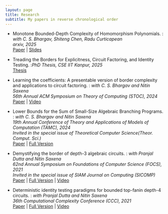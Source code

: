 ```yaml
---
layout: page
title: Research
subtitle: My papers in reverse chronological order
---
```


- Monotone Bounded-Depth Complexity of Homomorphism Polynomials.
: *with C. S. Bhargav, Shiteng Chen, Radu Curticapean* <br/>
*arxiv, 2025* <br/>
[Paper](https://arxiv.org/abs/2505.22894#) | [Slides](https://www.prateekdwivedi.in/slides/2024-arco.pdf)

- Treading the Borders for Explicitness, Circuit Factoring, and Identity Testing.
:*PhD Thesis, CSE IIT Kanpur, 2025*<br/>
[Thesis](/papers/thesis.pdf)

- Learning the coefficients: A presentable version of border complexity and applications to circuit factoring.
: *with C. S. Bhargav and Nitin Saxena* <br/>
*56th Annual ACM Symposium on Theory of Computing (STOC), 2024* <br/>
[Paper](/papers/PresentableVNP-confversion.pdf) | [Video](https://youtu.be/V1XWkX_ZSZQ?si=yZBu5bgJTJXs1LAt)

- Lower Bounds for the Sum of Small-Size Algebraic Branching Programs.
: *with C. S. Bhargav and Nitin Saxena* <br/>
*19th Annual Conference of Theory and Applications of Models of Computation (TAMC), 2024* <br/>
*Invited in the special issue of Theoretical Computer Science(Theor. Comput. Sci.)*<br/>
[Paper](/papers/smABP-lowerbounds-confversion.pdf) | [Full Version](/papers/smABP-lowerbounds-fullversion.pdf)

- Demystifying the border of depth-3 algebraic circuits.
: *with Pranjal Dutta and Nitin Saxena* <br/>
*62nd Annual Symposium on Foundations of Computer Science (FOCS), 2021*  <br/>
*Invited in the special issue of SIAM Journal on Computing (SICOMP)*<br/>
[Paper](/papers/border-depth3-confversion.pdf) | [Full Version](/papers/border-depth3-fullversion.pdf) | [Video](https://youtu.be/z8cVPKhmrLU)

- Deterministic identity testing paradigms for bounded top-fanin depth-4 circuits.
: *with Pranjal Dutta and Nitin Saxena* <br/>
*36th Computational Complexity Conference (CCC), 2021* <br/>
[Paper](/papers/pit-depth4-didi.pdf) | [Full Version](/papers/pit-depth4-didi-fullversion.pdf) | [Video](https://youtu.be/kK4283WJ7HI)
